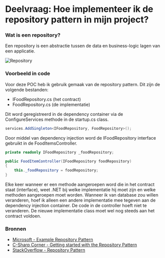 # Deelvraag: Hoe implementeer ik de repository pattern in mijn project?

### Wat is een repository?

Een repository is een abstractie tussen de data en business-logic lagen van een applicatie.

![Repository](https://user-images.githubusercontent.com/60918040/111624474-091f2600-87ec-11eb-9b30-929e64d75096.png)

### Voorbeeld in code

Voor deze POC heb ik gebruik gemaak van de repository pattern. Dit zijn de volgende bestanden:

- IFoodRepository.cs (het contract)
- FoodRepository.cs (de implementatie)

Dit word geregistreerd in de dependency container via de ConfigureServices methode in de startup.cs class.

```c#
services.AddSingleton<IFoodRepository, FoodRepository>();
```

Door middel van dependency injection word de IFoodRepository interface gebruikt in de FoodItemsController.

```c#
private readonly IFoodRepository _foodRepository;

public FoodItemController(IFoodRepository foodRepository)
{
    this._foodRepository = foodRepository;
}
```

Elke keer wanneer er een methode aangeroepen word die in het contract staat (interface), weet .NET bij welke implementatie hij moet zijn en welke methoden aangeroepen moet worden. Wanneer ik van database zou willen veranderen, hoef ik alleen een andere implementatie mee tegeven aan de dependency injection container. De code in de controller hoeft niet te veranderen. De nieuwe implementatie class moet wel nog steeds aan het contract voldoen.

### Bronnen

- [Microsoft - Example Repository Pattern](https://docs.microsoft.com/en-us/aspnet/mvc/overview/older-versions/getting-started-with-ef-5-using-mvc-4/implementing-the-repository-and-unit-of-work-patterns-in-an-asp-net-mvc-application)
- [C-Sharp Corner - Getting started with the Repository Pattern](https://www.c-sharpcorner.com/UploadFile/b1df45/getting-started-with-repository-pattern-using-C-Sharp/)
- [StackOverflow - Repository Pattern](https://stackoverflow.com/questions/11985736/repository-pattern-step-by-step-explanation)
